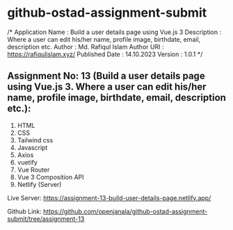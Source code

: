 # github-ostad-assignment-submit

 /*
 Application Name : Build a user details page using Vue.js 3
 Description      : Where a user can edit his/her name, profile image, birthdate, email, description etc.
 Author           : Md. Rafiqul Islam 
 Author URI       : https://rafiqulislam.xyz/
 Published Date   : 14.10.2023
 Version          : 1.0.1
*/

## Assignment No: 13  (Build a user details page using Vue.js 3. Where a user can edit his/her name, profile image, birthdate, email, description etc.):
1. HTML
2. CSS
3. Tailwind css 
4. Javascript
5. Axios
6. vuetify 
7. Vue Router
8. Vue 3 Composition API
9. Netlify (Server)


Live Server: 
https://assignment-13-build-user-details-page.netlify.app/

Github Link: 
https://github.com/openjanala/github-ostad-assignment-submit/tree/assignment-13

